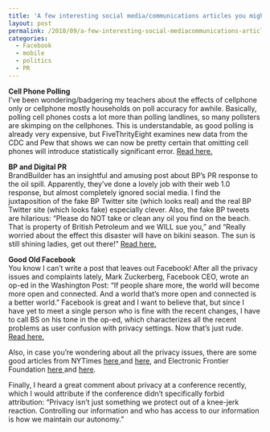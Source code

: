 ```yaml
---
title: 'A few interesting social media/communications articles you might want to check out&#8230;'
layout: post
permalink: /2010/09/a-few-interesting-social-mediacommunications-articles-you-might-want-to-check-out/
categories:
  - Facebook
  - mobile
  - politics
  - PR
---
```


**Cell Phone Polling**  
I&#8217;ve been wondering/badgering my teachers about the effects of cellphone only or cellphone mostly households on poll accuracy for awhile. Basically, polling cell phones costs a lot more than polling landlines, so many pollsters are skimping on the cellphones. This is understandable, as good polling is already very expensive, but FiveThrityEight examines new data from the CDC and Pew that shows we can now be pretty certain that omitting cell phones will introduce statistically significant error. <a href="http://www.fivethirtyeight.com/2010/05/study-excluding-cellphones-introduces.html" target="_blank">Read here.</a>  

**BP and Digital PR**  
BrandBuilder has an insightful and amusing post about BP&#8217;s PR response to the oil spill. Apparently, they&#8217;ve done a lovely job with their web 1.0 response, but almost completely ignored social media. I find the juxtaposition of the fake BP Twitter site (which looks real) and the real BP Twitter site (which looks fake) especially clever. Also, the fake BP tweets are hilarious: &#8220;Please do NOT take or clean any oil you find on the beach. That is property of British Petroleum and we WILL sue you,&#8221; and &#8220;Really worried about the effect this disaster will have on bikini season. The sun is still shining ladies, get out there!&#8221; <a href="http://thebrandbuilder.wordpress.com/2010/05/24/living-in-the-past-working-in-the-past-how-not-to-get-brandjacked-like-bp-global-pr/" target="_blank">Read here.</a>

**Good Old Facebook**  
You know I can&#8217;t write a post that leaves out Facebook! After all the privacy issues and complaints lately, Mark Zuckerberg, Facebook CEO, wrote an op-ed in the Washington Post: &#8220;If people share more, the world will become more open and connected. And a world that&#8217;s more open and connected is a better world.&#8221; Facebook is great and I want to believe that, but since I have yet to meet a single person who is fine with the recent changes, I have to call BS on his tone in the op-ed, which characterizes all the recent problems as user confusion with privacy settings. Now that&#8217;s just rude. [Read here.][1]

Also, in case you&#8217;re wondering about all the privacy issues, there are some good articles from NYTimes [here ][2]and [here][3], and Electronic Frontier Foundation [here ][4]and [here][5].

Finally, I heard a great comment about privacy at a conference recently, which I would attribute if the conference didn&#8217;t specifically forbid attribution: &#8220;Privacy isn&#8217;t just something we protect out of a knee-jerk reaction. Controlling our information and who has access to our information is how we maintain our autonomy.&#8221;

 [1]: http://www.washingtonpost.com/wp-dyn/content/article/2010/05/23/AR2010052303828.html
 [2]: http://www.nytimes.com/2010/05/13/technology/personaltech/13basics.html
 [3]: http://www.nytimes.com/external/readwriteweb/2010/01/20/20readwriteweb-the-3-facebook-settings-every-user-should-c-29287.html?src=me&ref=technology
 [4]: http://www.eff.org/deeplinks/2010/05/facebook-privacy-promises
 [5]: http://www.eff.org/deeplinks/2010/05/things-you-need-know-about-facebook
